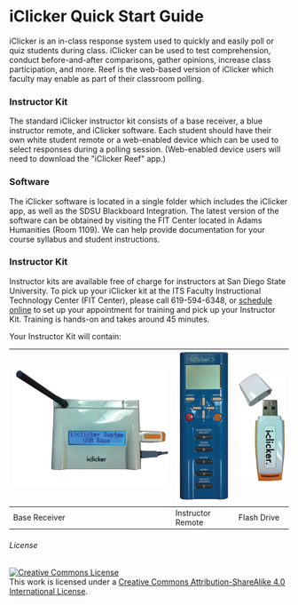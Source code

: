 # iClicker Quick Start Guide

iClicker is an in-class response system used to quickly and easily poll or quiz students during class. iClicker can be used to test comprehension, conduct before-and-after comparisons, gather opinions, increase class participation, and more. Reef is the web-based version of iClicker which faculty may enable as part of their classroom polling.

### Instructor Kit

The standard iClicker instructor kit consists of a base receiver, a blue instructor remote, and iClicker software. Each student should have their own white student remote or a web-enabled device which can be used to select responses during a polling session. (Web-enabled device users will need to download the "iClicker Reef" app.)

### Software

The iClicker software is located in a single folder which includes the iClicker app, as well as the SDSU Blackboard Integration. The latest version of the software can be obtained by visiting the FIT Center located in Adams Humanities (Room 1109). We can help provide documentation for your course syllabus and student instructions.


### Instructor Kit

Instructor kits are available free of charge for instructors at San Diego State University. To pick up your iClicker kit at the ITS Faculty Instructional Technology Center (FIT Center), please call 619-594-6348, or [schedule online](https://fitcenter.acuityscheduling.com/schedule.php?appointmentType=1226211) to set up your appointment for training and pick up your Instructor Kit. Training is hands-on and takes around 45 minutes.

Your Instructor Kit will contain:

| ![](images/baseOn.jpg) | ![](images/iclicker-base-2.png) | ![](images/clicker_USB.jpg)|
| -- | -- | -- |
| Base Receiver | Instructor Remote | Flash Drive |


  
                      


###### License

<a rel="license" href="http://creativecommons.org/licenses/by-sa/4.0/"><img alt="Creative Commons License" style="border-width:0" src="https://i.creativecommons.org/l/by-sa/4.0/88x31.png" /></a><br />This work is licensed under a <a rel="license" href="http://creativecommons.org/licenses/by-sa/4.0/">Creative Commons Attribution-ShareAlike 4.0 International License</a>.